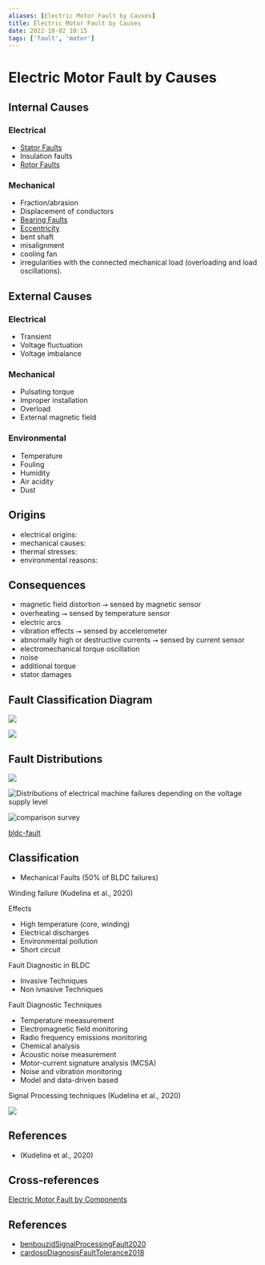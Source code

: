```yaml
---
aliases: [Electric Motor Fault by Causes]
title: Electric Motor Fault by Causes
date: 2022-10-02 10:15
tags: ['fault', 'motor']
---
```


# Electric Motor Fault by Causes

## Internal Causes

### Electrical

- [Stator Faults](stator-fault.md)
- Insulation faults
- [Rotor Faults](rotor-fault.md)

### Mechanical

- Fraction/abrasion
- Displacement of conductors
- [Bearing Faults](../motor-fault/bearing-fault.md)
- [Eccentricity](../motor-fault/eccentricity.md)
- bent shaft
- misalignment
- cooling fan
- irregularities with the connected mechanical load (overloading and load oscillations).

## External Causes

### Electrical

- Transient
- Voltage fluctuation
- Voltage imbalance

### Mechanical

- Pulsating torque
- Improper installation
- Overload
- External magnetic field

### Environmental

- Temperature
- Fouling
- Humidity
- Air acidity
- Dust

## Origins

- electrical origins:
- mechanical causes:
- thermal stresses:
- environmental reasons:

## Consequences

- magnetic field distortion ⭢ sensed by magnetic sensor
- overheating ⭢ sensed by temperature sensor
- electric arcs
- vibration effects ⭢ sensed by accelerometer
- abnormally high or destructive currents ⭢ sensed by current sensor
- electromechanical torque oscillation
- noise
- additional torque
- stator damages

## Fault Classification Diagram

![](https://i.imgur.com/UyoJs6L.png)

![](https://i.imgur.com/VYqQyIP.png)

## Fault Distributions

![](https://i.imgur.com/RBm2iq0.png)

![](https://i.imgur.com/TGEsgg2.png "Distributions of electrical machine failures depending on the voltage supply level")

![comparison survey](https://www.degruyter.com/document/doi/10.1515/ijeeps-2020-0161/asset/graphic/j_ijeeps-2020-0161_fig_001.jpg)

[bldc-fault](bldc-fault.md)

## Classification

- Mechanical Faults (50% of BLDC failures)

Winding failure (Kudelina et al., 2020)

Effects

- High temperature (core, winding)
- Electrical discharges
- Environmental pollution
- Short circuit

Fault Diagnostic in BLDC

- Invasive Techniques
- Non ivnasive Techniques

Fault Diagnostic Techniques

- Temperature meeasurement
- Electromagnetic field monitoring
- Radio frequency emissions monitoring
- Chemical analysis
- Acoustic noise measurement
- Motor-current signature analysis (MCSA)
- Noise and vibration monitoring
- Model and data-driven based

Signal Processing techniques (Kudelina et al., 2020)

![](file:///C:/Users/User/AppData/Local/Temp/msohtmlclip1/01/clip_image003.png)

## References

- (Kudelina et al., 2020)

## Cross-references

[Electric Motor Fault by Components](electric-motor-fault-component.md)

## References

- [benbouzidSignalProcessingFault2020](../zotero/benbouzidSignalProcessingFault2020.md)
- [cardosoDiagnosisFaultTolerance2018](../zotero/cardosoDiagnosisFaultTolerance2018.md)
